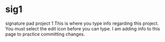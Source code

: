 # sig1
signature pad project 1
This is where you type info regarding this project.  You must select the edit icon before you can type.
I am adding info to this page to practice committing changes.
